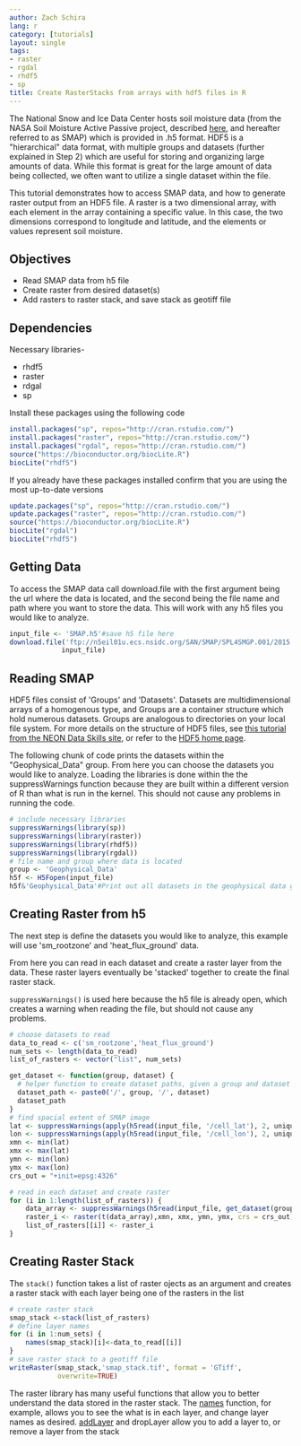 ```yaml
---
author: Zach Schira
lang: r
category: [tutorials]
layout: single
tags:
- raster
- rgdal
- rhdf5
- sp
title: Create RasterStacks from arrays with hdf5 files in R
---
```





The National Snow and Ice Data Center hosts soil moisture data (from the NASA Soil Moisture Active Passive project, described [here](https://nsidc.org/data/smap), and hereafter referred to as SMAP) which is provided in .h5 format. HDF5 is a "hierarchical" data format, with multiple groups and datasets (further explained in Step 2) which are useful for storing and organizing large amounts of data. While this format is great for the large amount of data being collected, we often want to utilize a single dataset within the file.

This tutorial demonstrates how to access SMAP data, and how to generate raster output from an HDF5 file. A raster is a two dimensional array, with each element in the array containing a specific value. In this case, the two dimensions correspond to longitude and latitude, and the elements or values represent soil moisture.

## Objectives

- Read SMAP data from h5 file
- Create raster from desired dataset(s)
- Add rasters to raster stack, and save stack as geotiff file

## Dependencies

Necessary libraries-
- rhdf5
- raster
- rdgal
- sp

Install these packages using the following code


```R
install.packages("sp", repos="http://cran.rstudio.com/")
install.packages("raster", repos="http://cran.rstudio.com/")
install.packages("rgdal", repos="http://cran.rstudio.com/")
source("https://bioconductor.org/biocLite.R")
biocLite("rhdf5")
```

If you already have these packages installed confirm that you are using the most up-to-date versions


```R
update.packages("sp", repos="http://cran.rstudio.com/")
update.packages("raster", repos="http://cran.rstudio.com/")
source("https://bioconductor.org/biocLite.R")
biocLite("rgdal")
biocLite("rhdf5")
```

## Getting Data

To access the SMAP data call download.file with the first argument being the url where the data is located, and the second being the file name and path where you want to store the data. This will work with any h5 files you would like to analyze.


```R
input_file <- 'SMAP.h5'#save h5 file here
download.file('ftp://n5eil01u.ecs.nsidc.org/SAN/SMAP/SPL4SMGP.001/2015.04.01/SMAP_L4_SM_gph_20150401T013000_Vb1010_001.h5',
             input_file)
```

## Reading SMAP

HDF5 files consist of 'Groups' and 'Datasets'. Datasets are multidimensional arrays of a homogenous type, and Groups are a container structure which hold numerous datasets. Groups are analogous to directories on your local file system. For more details on the structure of HDF5 files, see [this tutorial from the NEON Data Skills site](http://neondataskills.org/HDF5/About), or refer to the [HDF5 home page](https://www.hdfgroup.org/HDF5/).

The following chunk of code prints the datasets within the "Geophysical_Data" group. From here you can choose the datasets you would like to analyze. Loading the libraries is done within the the suppressWarnings function because they are built within a different version of R than what is run in the kernel. This should not cause any problems in running the code.


```R
# include necessary libraries
suppressWarnings(library(sp))
suppressWarnings(library(raster))
suppressWarnings(library(rhdf5))
suppressWarnings(library(rgdal))
# file name and group where data is located
group <- 'Geophysical_Data'
h5f <- H5Fopen(input_file)
h5f&'Geophysical_Data'#Print out all datasets in the geophysical data group
```

## Creating Raster from h5

The next step is define the datasets you would like to analyze, this example will use 'sm_rootzone' and 'heat_flux_ground' data.

From here you can read in each dataset and create a raster layer from the data. These raster layers eventually be 'stacked' together to create the final raster stack.

`suppressWarnings()` is used here because the h5 file is already open, which creates a warning when reading the file, but should not cause any problems.


```R
# choose datasets to read
data_to_read <- c('sm_rootzone','heat_flux_ground')
num_sets <- length(data_to_read)
list_of_rasters <- vector("list", num_sets)

get_dataset <- function(group, dataset) {
  # helper function to create dataset paths, given a group and dataset
  dataset_path <- paste0('/', group, '/', dataset)
  dataset_path
}
# find spacial extent of SMAP image
lat <- suppressWarnings(apply(h5read(input_file, '/cell_lat'), 2, unique))
lon <- suppressWarnings(apply(h5read(input_file, '/cell_lon'), 2, unique))
xmn <- min(lat)
xmx <- max(lat)
ymn <- min(lon)
ymx <- max(lon)
crs_out = "+init=epsg:4326"

# read in each dataset and create raster
for (i in 1:length(list_of_rasters)) {
    data_array <- suppressWarnings(h5read(input_file, get_dataset(group, data_to_read[i])))
    raster_i <- raster(t(data_array),xmn, xmx, ymn, ymx, crs = crs_out)
    list_of_rasters[[i]] <- raster_i
}
```

## Creating Raster Stack

The `stack()` function takes a list of raster ojects as an argument and creates a raster stack with each layer being one of the rasters in the list


```R
# create raster stack
smap_stack <-stack(list_of_rasters)
# define layer names
for (i in 1:num_sets) {
    names(smap_stack)[i]<-data_to_read[[i]]
}
# save raster stack to a geotiff file
writeRaster(smap_stack,'smap_stack.tif', format = 'GTiff',
            overwrite=TRUE)
```

The raster library has many useful functions that allow you to better understand the data stored in the raster stack. The [names](http://www.inside-r.org/packages/cran/raster/docs/names) function, for example, allows you to see the what is in each layer, and change layer names as desired. [addLayer](http://www.inside-r.org/packages/cran/raster/docs/addLayer) and dropLayer allow you to add a layer to, or remove a layer from the stack

